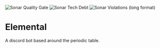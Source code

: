 ![Sonar Quality Gate](https://img.shields.io/sonar/quality_gate/AdityaSF_Elemental?server=https%3A%2F%2Fsonarcloud.io&sonarVersion=6.3&style=for-the-badge)
![Sonar Tech Debt](https://img.shields.io/sonar/tech_debt/AdityaSF_Elemental?server=http%3A%2F%2Fsonarcloud.io&sonarVersion=6.3&style=for-the-badge)
![Sonar Violations (long format)](https://img.shields.io/sonar/violations/AdityaSF_Elemental?format=long&server=http%3A%2F%2Fsonarcloud.io&style=for-the-badge)

# Elemental
A discord bot based around the periodic table.

